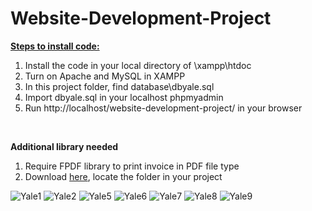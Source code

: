 # Website-Development-Project

<b><u>Steps to install code:</u></b>
  
1. Install the code in your local directory of \xampp\htdoc
2. Turn on Apache and MySQL in XAMPP
3. In this project folder, find database\dbyale.sql 
4. Import dbyale.sql in your localhost phpmyadmin
6. Run http://localhost/website-development-project/ in your browser

<br>

<b>Additional library needed</b>
1. Require FPDF library to print invoice in PDF file type
2. Download <a href="http://www.fpdf.org/">here</a>, locate the folder in your project


![Yale1](https://user-images.githubusercontent.com/93658180/207926864-fc093e93-0b6a-4b8a-8b21-8b2f9e0c6104.jpg)
![Yale2](https://user-images.githubusercontent.com/93658180/207927048-05dc21dd-3dc0-4dda-acbe-ef4b2892c890.jpg)
![Yale5](https://user-images.githubusercontent.com/93658180/207927128-724b12e9-1acc-40d9-9bc4-1cc45d0639d2.jpg)
![Yale6](https://user-images.githubusercontent.com/93658180/207927159-8b08c679-d663-47d6-9591-8cf7b1940bb9.jpg)
![Yale7](https://user-images.githubusercontent.com/93658180/207927228-6b7c83db-e4d3-4c8a-b3e4-36dcc969476e.jpg)
![Yale8](https://user-images.githubusercontent.com/93658180/207927246-2b2ed0bd-d04d-4c5f-ae2f-ab36cac669cb.jpg)
![Yale9](https://user-images.githubusercontent.com/93658180/207927240-ffa38bdc-0d4f-431c-bb99-f388a4d89ce5.jpg)
